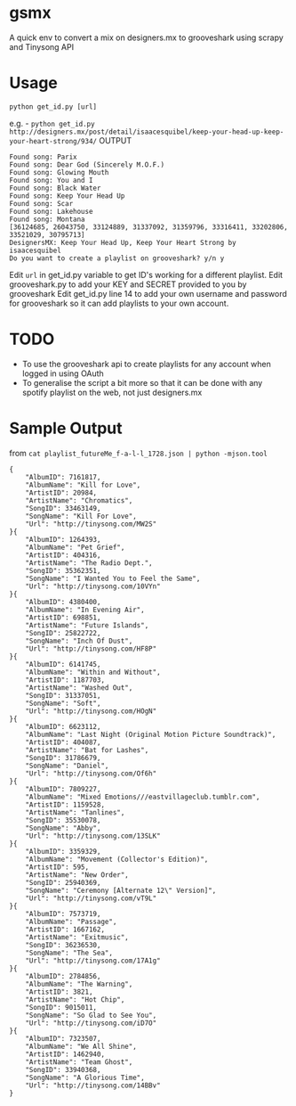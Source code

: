 gsmx
====

A quick env to convert a mix on designers.mx to grooveshark using scrapy and Tinysong API

Usage
====
`python get_id.py [url]`

e.g. - `python get_id.py http://designers.mx/post/detail/isaacesquibel/keep-your-head-up-keep-your-heart-strong/934/`
OUTPUT
```
Found song: Parix 
Found song: Dear God (Sincerely M.O.F.) 
Found song: Glowing Mouth 
Found song: You and I 
Found song: Black Water 
Found song: Keep Your Head Up 
Found song: Scar 
Found song: Lakehouse 
Found song: Montana 
[36124685, 26043750, 33124889, 31337092, 31359796, 33316411, 33202806, 33521029, 30795713]
DesignersMX: Keep Your Head Up, Keep Your Heart Strong by isaacesquibel
Do you want to create a playlist on grooveshark? y/n y
```

Edit `url` in get_id.py variable to get ID's working for a different playlist.
Edit grooveshark.py to add your KEY and SECRET provided to you by grooveshark
Edit get_id.py line 14 to add your own username and password for grooveshark so it can add playlists to your own account.

TODO
====
* To use the grooveshark api to create playlists for any account when logged in using OAuth
* To generalise the script a bit more so that it can be done with any spotify playlist on the web, not just designers.mx

Sample Output
====
from `cat playlist_futureMe_f-a-l-l_1728.json | python -mjson.tool`
```
{
    "AlbumID": 7161817,
    "AlbumName": "Kill for Love",
    "ArtistID": 20984,
    "ArtistName": "Chromatics",
    "SongID": 33463149,
    "SongName": "Kill For Love",
    "Url": "http://tinysong.com/MW2S"
}{
    "AlbumID": 1264393,
    "AlbumName": "Pet Grief",
    "ArtistID": 404316,
    "ArtistName": "The Radio Dept.",
    "SongID": 35362351,
    "SongName": "I Wanted You to Feel the Same",
    "Url": "http://tinysong.com/10VYn"
}{
    "AlbumID": 4380400,
    "AlbumName": "In Evening Air",
    "ArtistID": 698851,
    "ArtistName": "Future Islands",
    "SongID": 25822722,
    "SongName": "Inch Of Dust",
    "Url": "http://tinysong.com/HF8P"
}{
    "AlbumID": 6141745,
    "AlbumName": "Within and Without",
    "ArtistID": 1187703,
    "ArtistName": "Washed Out",
    "SongID": 31337051,
    "SongName": "Soft",
    "Url": "http://tinysong.com/HOgN"
}{
    "AlbumID": 6623112,
    "AlbumName": "Last Night (Original Motion Picture Soundtrack)",
    "ArtistID": 404087,
    "ArtistName": "Bat for Lashes",
    "SongID": 31786679,
    "SongName": "Daniel",
    "Url": "http://tinysong.com/Of6h"
}{
    "AlbumID": 7809227,
    "AlbumName": "Mixed Emotions///eastvillageclub.tumblr.com",
    "ArtistID": 1159528,
    "ArtistName": "Tanlines",
    "SongID": 35530078,
    "SongName": "Abby",
    "Url": "http://tinysong.com/13SLK"
}{
    "AlbumID": 3359329,
    "AlbumName": "Movement (Collector's Edition)",
    "ArtistID": 595,
    "ArtistName": "New Order",
    "SongID": 25940369,
    "SongName": "Ceremony [Alternate 12\" Version]",
    "Url": "http://tinysong.com/vT9L"
}{
    "AlbumID": 7573719,
    "AlbumName": "Passage",
    "ArtistID": 1667162,
    "ArtistName": "Exitmusic",
    "SongID": 36236530,
    "SongName": "The Sea",
    "Url": "http://tinysong.com/17A1g"
}{
    "AlbumID": 2784856,
    "AlbumName": "The Warning",
    "ArtistID": 3821,
    "ArtistName": "Hot Chip",
    "SongID": 9015011,
    "SongName": "So Glad to See You",
    "Url": "http://tinysong.com/iD7O"
}{
    "AlbumID": 7323507,
    "AlbumName": "We All Shine",
    "ArtistID": 1462940,
    "ArtistName": "Team Ghost",
    "SongID": 33940368,
    "SongName": "A Glorious Time",
    "Url": "http://tinysong.com/14BBv"
}
```